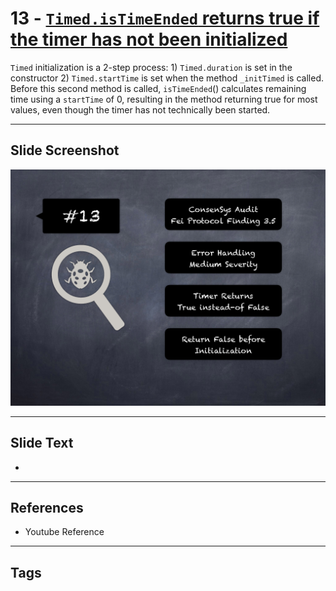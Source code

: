 
# 13 - [`Timed.isTimeEnded` returns true if the timer has not been initialized](./`Timed.isTimeEnded`%20returns%20true%20if%20the%20timer%20has%20not%20been%20initialized.md)

 `Timed` initialization is a 2-step process: 1) `Timed.duration` is set in the constructor 2) `Timed.startTime` is set when the method `_initTimed` is called. Before this second method is called, `isTimeEnded`() calculates remaining time using a `startTime` of 0, resulting in the method returning true for most values, even though the timer has not technically been started.


___
## Slide Screenshot
![013.png](../../images/7.%20Audit%20Findings%20101/013.png)
___
## Slide Text
- 
___
## References
- Youtube Reference
___
## Tags

